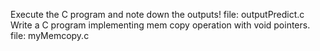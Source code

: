 Execute the C program and note down the outputs!
file: outputPredict.c
Write a C program implementing  mem copy operation with void pointers.
file: myMemcopy.c

